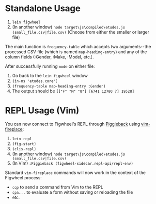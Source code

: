 # Standalone Usage

1. `lein figwheel`
2. (In another window) `node target\js\compiled\etudes.js
   (small_file.csv|file.csv)` (Choose from either the smaller or larger file)
   
The main function is `frequency-table` which accepts two arguments--the
processed CSV file (which is named `map-heading-entry`) and any of the column
fields (:Gender, :Make, :Model, etc.).

After successfully running `node` on either file:

1. Go back to the `lein figwheel` window
2. `(in-ns 'etudes.core')`
3. `(frequency-table map-heading-entry :Gender)`
4. The output should be `[["F" "M" "U"] [6741 12780 7] 19528]`


# REPL Usage (Vim)

You can now connect to Figwheel's REPL through
[Piggieback](https://github.com/cemerick/piggieback) using
[vim-fireplace](https://github.com/tpope/vim-fireplace):

1. `lein repl`
2. `(fig-start)`
3. `(cljs-repl)`
4. (In another window) `node target\js\compiled\etudes.js (small_file.csv|file.csv)`
5. (In Vim) `:Piggieback (figwheel-sidecar.repl-api/repl-env)`

Standard `vim-fireplace` commands will now work in the context of the
Figwheel process:

- `cqp` to send a command from Vim to the REPL
- `cpa...` to evaluate a form without saving or reloading the file
- etc.
